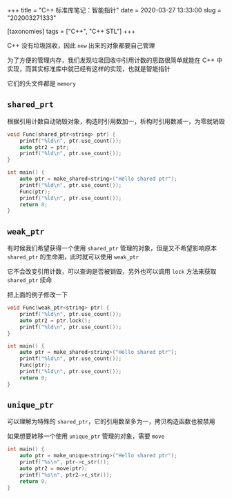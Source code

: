 +++
title = "C++ 标准库笔记：智能指针"
date = 2020-03-27 13:33:00
slug = "202003271333"

[taxonomies]
tags = ["C++", "C++ STL"]
+++

C++ 没有垃圾回收，因此 `new` 出来的对象都要自己管理<br>

<!-- more -->

为了方便的管理内存，我们发现垃圾回收中引用计数的思路很简单就能在 C++ 中实现，而其实标准库中就已经有这样的实现，也就是智能指针

它们的头文件都是 `memory`

## `shared_prt`

根据引用计数自动销毁对象，构造时引用数加一，析构时引用数减一，为零就销毁

```cpp
void Func(shared_ptr<string> ptr) {
    printf("%ld\n", ptr.use_count());
    auto ptr2 = ptr;
    printf("%ld\n", ptr.use_count());
}

int main() {
    auto ptr = make_shared<string>("Hello shared ptr");
    printf("%ld\n", ptr.use_count());
    Func(ptr);
    printf("%ld\n", ptr.use_count());
    return 0;
}
```

## `weak_ptr`

有时候我们希望获得一个使用 `shared_ptr` 管理的对象，但是又不希望影响原本 `shared_ptr` 的生命期，此时就可以使用 `weak_ptr`

它不会改变引用计数，可以查询是否被销毁，另外也可以调用 `lock` 方法来获取 `shared_ptr` 续命

把上面的例子修改一下

```cpp
void Func(weak_ptr<string> ptr) {
    printf("%ld\n", ptr.use_count());
    auto ptr2 = ptr.lock();
    printf("%ld\n", ptr.use_count());
}

int main() {
    auto ptr = make_shared<string>("Hello shared ptr");
    printf("%ld\n", ptr.use_count());
    Func(ptr);
    printf("%ld\n", ptr.use_count());
    return 0;
}
```

## `unique_ptr`

可以理解为特殊的 `shared_ptr`，它的引用数至多为一，拷贝构造函数也被禁用

如果想要转移一个使用 `unique_ptr` 管理的对象，需要 `move`

```cpp
int main() {
    auto ptr = make_unique<string>("Hello shared ptr");
    printf("%s\n", ptr->c_str());
    auto ptr2 = move(ptr);
    printf("%s\n", ptr2->c_str());
    return 0;
}
```
